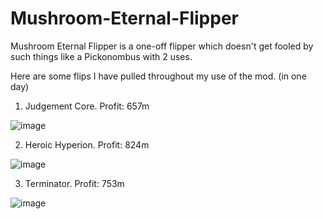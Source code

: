 # Mushroom-Eternal-Flipper

Mushroom Eternal Flipper is a one-off flipper which doesn't get fooled by such things like a Pickonombus with 2 uses.

Here are some flips I have pulled throughout my use of the mod. (in one day)

1. Judgement Core. Profit: 657m

![image](https://user-images.githubusercontent.com/110033756/181392546-89dc0e90-4f90-4270-82c5-759ca37caeb2.png)

2. Heroic Hyperion. Profit: 824m

![image](https://user-images.githubusercontent.com/110033756/181392644-2241c24f-e49c-4ab4-8f5a-26219907e17d.png)

3. Terminator. Profit: 753m

![image](https://user-images.githubusercontent.com/110033756/181392808-a21c981f-7771-43c4-b65d-f63c86523449.png)
